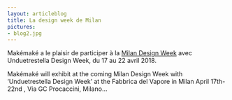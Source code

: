 ```yaml
---
layout: articleblog
title: La design week de Milan
pictures:
- blog2.jpg
---
```


Makémaké a le plaisir de participer à la [Milan Design Week](http://www.unduetrestellababy.com/) avec Unduetrestella Design Week, du 17 au 22 avril 2018.

Makémaké will exhibit at the coming Milan Design Week with ‘Unduetrestella Design Week’ at the Fabbrica del Vapore in Milan April 17th-22nd , Via GC Procaccini, Milano…


